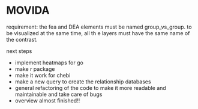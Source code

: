 # MOVIDA

requirement: the fea and DEA elements must be named group_vs_group. to be visualized at the same time, all th e layers must have the same name of the contrast.


next steps 
- implement heatmaps for go 
- make r package
- make it work for chebi 
- make a new query to create the relationship databases
- general refactoring of the code to make it more readable and maintainable and take care of bugs
- overview almost finished!!